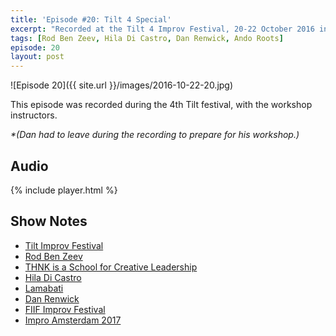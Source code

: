 ```yaml
---
title: 'Episode #20: Tilt 4 Special'
excerpt: "Recorded at the Tilt 4 Improv Festival, 20-22 October 2016 in Tallinn, Estonia. Rod Ben Zeev, Hila Di Castro and Dan Renwick join me to record a short improv jam."
tags: [Rod Ben Zeev, Hila Di Castro, Dan Renwick, Ando Roots]
episode: 20
layout: post
---
```


![Episode 20]({{ site.url }}/images/2016-10-22-20.jpg)

This episode was recorded during the 4th Tilt festival, with the workshop instructors.

_*(Dan had to leave during the recording to prepare for his workshop.)_

## Audio

{% include player.html %}

## Show Notes

- [Tilt Improv Festival](https://improfestival.ee)
- [Rod Ben Zeev](http://www.rodbenzeev.com)
- [THNK is a School for Creative Leadership](http://www.thnk.org)
- [Hila Di Castro](https://facebook.com/hila.d.castro)
- [Lamabati](https://facebook.com/Lamabati)
- [Dan Renwick](http://dan-le-man.com/)
- [FIIF Improv Festival](http://finlandimprovfestival.com)
- [Impro Amsterdam 2017](https://impro-amsterdam.nl/)
